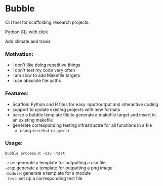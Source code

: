 # Bubble

CLI tool for scaffolding research projects.

Python CLI with click

Add climate and travis

### Motivation:
* I don't like doing repetitive things
* I don't test my code very often
* I am slow to add Makefile targets
* I use absolute file paths

### Features:

* Scaffold Python and R files for easy input/output and interactive coding
* support to update existing projects with new formats
* parse a bubble template file to generate a makefile target and insert in an existing makefile
* generate corresponding testing infrastructre for all functions in a file
	* using `testthat` or `pytest`

### Usage:
``` {shell}
bubble process.R -csv -test
```

`-csv`: generate a template for outputting a csv file  
`-png`: generate a template for outputting a png image  
`-module`: generate a template for a module  
`-test`: set up a corresponding test file  
